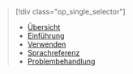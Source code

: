 > [!div class="op_single_selector"]
> * [Übersicht](../articles/application-insights/app-insights-analytics.md)
> * [Einführung](../articles/application-insights/app-insights-analytics-tour.md)
> * [Verwenden](../articles/application-insights/app-insights-analytics-using.md)
> * [Sprachreferenz](../articles/application-insights/app-insights-analytics-reference.md)
> * [Problembehandlung](../articles/application-insights/app-insights-analytics-troubleshooting.md)
> 
> 

<!---HONumber=AcomDC_0615_2016-->